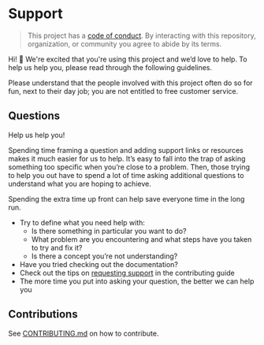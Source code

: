 # Support

> This project has a [code of conduct](./CODE_OF_CONDUCT.md).
> By interacting with this repository, organization, or community you agree to abide by its terms.

Hi! :wave: We're excited that you're using this project and we’d love to help. To help us help you, please read through the following guidelines.

Please understand that the people involved with this project often do so for fun, next to their day job; you are not entitled to free customer service.

## Questions

Help us help you!

Spending time framing a question and adding support links or resources makes it much easier for us to help. It’s easy to fall into the trap of asking something too specific when you’re close to a problem. Then, those trying to help you out have to spend a lot of time asking additional questions to understand what you are hoping to achieve.

Spending the extra time up front can help save everyone time in the long run.

* Try to define what you need help with:
  * Is there something in particular you want to do?
  * What problem are you encountering and what steps have you taken to try and fix it?
  * Is there a concept you’re not understanding?
* Have you tried checking out the documentation?
* Check out the tips on [requesting support](./CONTRIBUTING.md) in the contributing guide
* The more time you put into asking your question, the better we can help you

## Contributions

See [CONTRIBUTING.md](./CONTRIBUTING.md) on how to contribute.